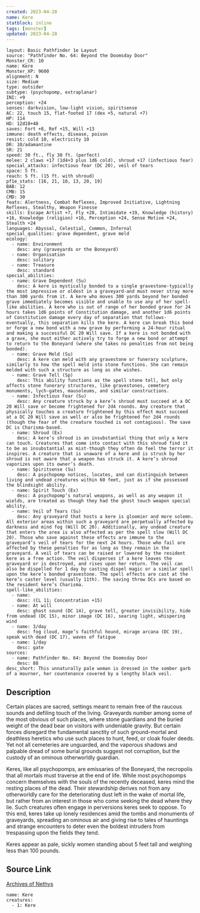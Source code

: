```yaml
---
created: 2023-04-28
name: Kere
statblock: inline
tags: [monster]
updated: 2023-04-28
---
```

```statblock
layout: Basic Pathfinder 1e Layout
source: "Pathfinder No. 64: Beyond the Doomsday Door"
Monster_CR: 10
name: Kere
Monster_XP: 9600
alignment: N
size: Medium
type: outsider
subtype: (psychopomp, extraplanar)
INI: +9
perception: +24
senses: darkvision, low-light vision, spiritsense
AC: 22, touch 15, flat-footed 17 (dex +5, natural +7)
HP: 114
HD: 12d10+48
saves: Fort +8, Ref +15, Will +13
immune: death effects, disease, poison
resist: cold 10, electricity 10
DR: 10/adamantine
SR: 21
speed: 30 ft., fly 30 ft. (perfect)
melee: 2 claws +17 (1d4+3 plus 1d6 cold), shroud +17 (infectious fear)
special_attacks: infectious fear (DC 20), veil of tears
space: 5 ft.
reach: 5 ft. (15 ft. with shroud)
pf1e_stats: [16, 21, 18, 13, 20, 19]
BAB: 12
CMB: 15
CMD: 30
feats: Alertness, Combat Reflexes, Improved Initiative, Lightning Reflexes, Stealthy, Weapon Finesse
skills: Escape Artist +7, Fly +28, Intimidate +19, Knowledge (history) +16, Knowledge (religion) +16, Perception +24, Sense Motive +24, Stealth +24
languages: Abyssal, Celestial, Common, Infernal
special_qualities: grave dependent, grave meld
ecology:
  - name: Environment
    desc: any (graveyards or the Boneyard)
  - name: Organisation
    desc: solitary
  - name: Treasure
    desc: standard
special_abilities:
  - name: Grave Dependent (Su)
    desc: A kere is mystically bonded to a single gravestone-typically the most impressive or oldest in a graveyard-and must never stray more than 300 yards from it. A kere who moves 300 yards beyond her bonded grave immediately becomes visible and unable to use any of her spell-like abilities. A kere who is out of range of her bonded grave for 24 hours takes 1d6 points of Constitution damage, and another 1d6 points of Constitution damage every day of separation that follows-eventually, this separation kills the kere. A kere can break this bond or forge a new bond with a new grave by performing a 24-hour ritual and making a successful DC 20 Will save. If a kere is not bonded with a grave, she must either actively try to forge a new bond or attempt to return to the Boneyard (where she takes no penalties from not being bonded).
  - name: Grave Meld (Su)
    desc: A kere can meld with any gravestone or funerary sculpture, similarly to how the spell meld into stone functions. She can remain melded with such a structure as long as she wishes.
  - name: Grave Tell (Sp)
    desc: This ability functions as the spell stone tell, but only affects stone funerary structures, like gravestones, cemetery monuments, lych-gates, mausoleums, and similar constructions.
  - name: Infectious Fear (Su)
    desc: Any creature struck by a kere’s shroud must succeed at a DC 20 Will save or become frightened for 2d4 rounds. Any creature that physically touches a creature frightened by this effect must succeed at a DC 20 Will save as well or also be frightened for 2d4 rounds (though the fear of the creature touched is not contagious). The save DC is Charisma-based.
  - name: Shroud (Ex)
    desc: A kere’s shroud is an insubstantial thing that only a kere can touch. Creatures that come into contact with this shroud find it to be as insubstantial as mist-though they often do feel the terror it inspires. A creature that is unaware of a kere and is struck by her shroud is not aware that a weapon has struck it. A kere’s shroud vaporizes upon its owner’s death.
  - name: Spiritsense (Su)
    desc: A psychopomp notices, locates, and can distinguish between living and undead creatures within 60 feet, just as if she possessed the blindsight ability.
  - name: Spirit Touch (Ex)
    desc: A psychopomp’s natural weapons, as well as any weapon it wields, are treated as though they had the ghost touch weapon special ability.
  - name: Veil of Tears (Su)
    desc: Any graveyard that hosts a kere is gloomier and more solemn. All exterior areas within such a graveyard are perpetually affected by darkness and mind fog (Will DC 20). Additionally, any undead creature that enters the area is also affected as per the spell slow (Will DC 20). Those who save against these effects are immune to the graveyard’s veil of tears for the next 24 hours. Those who fail are affected by these penalties for as long as they remain in the graveyard. A veil of tears can be raised or lowered by the resident kere as a free action. The veil disperses if a kere leaves the graveyard or is destroyed, and rises upon her return. The veil can also be dispelled for 1 day by casting dispel magic or a similar spell upon the kere’s bonded gravestone. The spell effects are cast at the kere’s caster level (usually 11th). The saving throw DCs are based on the resident kere’s Charisma.
spell-like_abilities:
  - name:
    desc: (CL 11; Concentration +15)
  - name: At will
    desc: ghost sound (DC 14), grave tell, greater invisibility, hide from undead (DC 15), minor image (DC 16), searing light, whispering wind
  - name: 3/day
    desc: fog cloud, mage’s faithful hound, mirage arcana (DC 19), speak with dead (DC 17), waves of fatigue
  - name: 1/day
    desc: gate
sources:
  - name: Pathfinder No. 64: Beyond the Doomsday Door
    desc: 88
desc_short: This unnaturally pale woman is dressed in the somber garb of a mourner, her countenance covered by a lengthy black veil.
```
## Description
Certain places are sacred, settings meant to remain free of the raucous sounds and defiling touch of the living. Graveyards number among some of the most obvious of such places, where stone guardians and the buried weight of the dead bear on visitors with undeniable gravity. But certain forces disregard the fundamental sanctity of such ground-mortal and deathless heretics who use such places to hunt, feed, or cloak fouler deeds. Yet not all cemeteries are unguarded, and the vaporous shadows and palpable dread of some burial grounds suggest not corruption, but the custody of an ominous otherworldly guardian.

Keres, like all psychopomps, are emissaries of the Boneyard, the necropolis that all mortals must traverse at the end of life. While most psychopomps concern themselves with the souls of the recently deceased, keres mind the resting places of the dead. Their stewardship derives not from any otherworldly care for the deteriorating dust left in the wake of mortal life, but rather from an interest in those who come seeking the dead where they lie. Such creatures often engage in perversions keres seek to oppose. To this end, keres take up lonely residences amid the tombs and monuments of graveyards, spreading an ominous air and giving rise to tales of hauntings and strange encounters to deter even the boldest intruders from trespassing upon the fields they tend.

Keres appear as pale, sickly women standing about 5 feet tall and weighing less than 100 pounds.
## Source Link
[Archives of Nethys](https://aonprd.com/MonsterDisplay.aspx?ItemName=Kere)
```encounter-table
name: Kere
creatures:
  - 1: Kere
```
